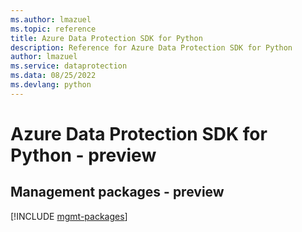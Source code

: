 ```yaml
---
ms.author: lmazuel
ms.topic: reference
title: Azure Data Protection SDK for Python
description: Reference for Azure Data Protection SDK for Python
author: lmazuel
ms.service: dataprotection
ms.data: 08/25/2022
ms.devlang: python
---
```

# Azure Data Protection SDK for Python - preview

## Management packages - preview
[!INCLUDE [mgmt-packages](data-protection-mgmt-index.md)]